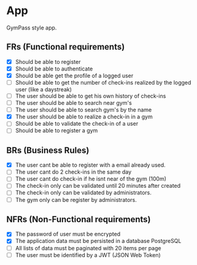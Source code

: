 # App

GymPass style app.

## FRs (Functional requirements)

- [x] Should be able to register
- [x] Should be able to authenticate
- [x] Should be able get the profile of a logged user
- [ ] Should be able to get the number of check-ins realized by the logged user (like a daystreak)
- [ ] The user should be able to get his own history of check-ins
- [ ] The user should be able to search near gym's
- [ ] The user should be able to search gym's by the name
- [x] The user should be able to realize a check-in in a gym
- [ ] Should be able to validate the check-in of a user
- [ ] Should be able to register a gym

## BRs (Business Rules)

- [x] The user cant be able to register with a email already used.
- [ ] The user cant do 2 check-ins in the same day
- [ ] The user cant do check-in if he isnt near of the gym (100m)
- [ ] The check-in only can be validated until 20 minutes after created
- [ ] The check-in only can be validated by administrators.
- [ ] The gym only can be register by administrators.

## NFRs (Non-Functional requirements)

- [x] The password of user must be encrypted
- [x] The application data must be persisted in a database PostgreSQL
- [ ] All lists of data must be paginated with 20 items per page
- [ ] The user must be identified by a JWT (JSON Web Token)
